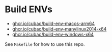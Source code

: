 # Build ENVs

-   [ghcr.io/cubao/build-env-macos-arm64](https://github.com/cubao/build-envs/pkgs/container/build-env-macos-arm64)
-   [ghcr.io/cubao/build-env-manylinux2014-x64](https://github.com/cubao/build-envs/pkgs/container/build-env-manylinux2014-x64)
-   [ghcr.io/cubao/build-env-windows-x64](https://github.com/orgs/cubao/packages/container/package/build-env-windows-x64)

See `Makefile` for how to use this repo.
